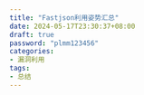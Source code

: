```yaml
---
title: "Fastjson利用姿势汇总"
date: 2024-05-17T23:30:37+08:00
draft: true
password: "plmm123456"
categories:
- 漏洞利用
tags:
- 总结
---
```




